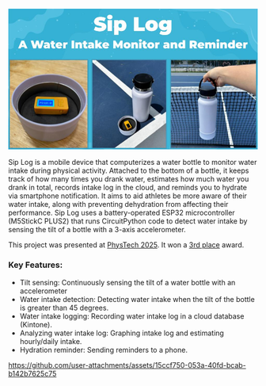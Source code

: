 <p align="center">
  <img src="images/logo.jpg" width="750" />
</p>

Sip Log is a mobile device that computerizes a water bottle to monitor water intake during physical activity. Attached to the bottom of a bottle, it keeps track of how many times you drank water, estimates how much water you drank in total, records intake log in the cloud, and reminds you to hydrate via smartphone notification. It aims to aid athletes be more aware of their water intake, along with preventing dehydration from affecting their performance. Sip Log uses a battery-operated ESP32 microcontroller (M5StickC PLUS2) that runs CircuitPython code to detect water intake by sensing the tilt of a bottle with a 3-axis accelerometer. 

This project was presented at [PhysTech 2025](https://phystech2025.devpost.com/). It won a [3rd place](https://phystech2025.devpost.com/project-gallery) award.

### Key Features:

- Tilt sensing: Continuously sensing the tilt of a water bottle with an accelerometer
- Water intake detection: Detecting water intake when the tilt of the bottle is greater than 45 degrees. 
- Water intake logging: Recording water intake log in a cloud database (Kintone).
- Analyzing water intake log: Graphing intake log and estimating hourly/daily intake.
- Hydration reminder: Sending reminders to a phone.





https://github.com/user-attachments/assets/15ccf750-053a-40fd-bcab-b142b7625c75

